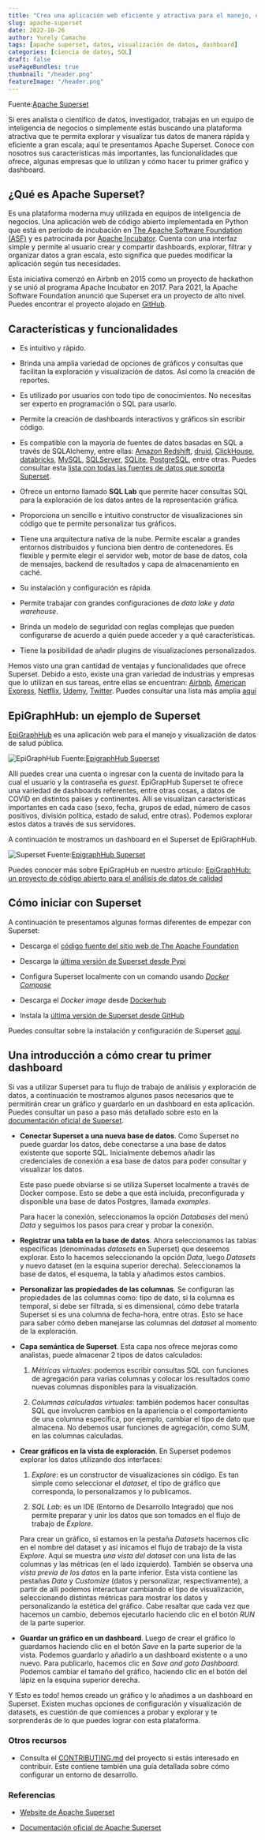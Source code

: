 ```yaml
---
title: "Crea una aplicación web eficiente y atractiva para el manejo, exploración y visualización de datos con Apache Superset"
slug: apache-superset
date: 2022-10-26
author: Yurely Camacho
tags: [apache superset, datos, visualización de datos, dashboard]
categories: [ciencia de datos, SQL]
draft: false
usePageBundles: true
thumbnail: "/header.png"
featureImage: "/header.png"
---
```


Fuente:[Apache Superset](https://superset.apache.org/)

Si eres analista o científico de datos, investigador, trabajas en un
equipo de inteligencia de negocios o simplemente estás buscando una
plataforma atractiva que te permita explorar y visualizar tus datos de
manera rápida y eficiente a gran escala; aquí te presentamos Apache
Superset. Conoce con nosotros sus características más importantes, las
funcionalidades que ofrece, algunas empresas que lo utilizan y cómo
hacer tu primer gráfico y dashboard.

<!-- TEASER_END -->

## ¿Qué es Apache Superset?

Es una plataforma moderna muy utilizada en equipos de inteligencia de
negocios. Una aplicación web de código abierto implementada en Python
que está en período de incubación en [The Apache Software Foundation
(ASF)](https://www.apache.org/) y es patrocinada por [Apache
Incubator](https://incubator.apache.org/). Cuenta con una interfaz
simple y permite al usuario crear y compartir dashboards, explorar,
filtrar y organizar datos a gran escala, esto significa que puedes
modificar la aplicación según tus necesidades.

Esta iniciativa comenzó en Airbnb en 2015 como un proyecto de hackathon
y se unió al programa Apache Incubator en 2017. Para 2021, la Apache
Software Foundation anunció que Superset era un proyecto de alto nivel.
Puedes encontrar el proyecto alojado en
[GitHub](https://github.com/apache/superset).


## Características y funcionalidades

- Es intuitivo y rápido.

- Brinda una amplia variedad de opciones de gráficos y consultas que
  facilitan la exploración y visualización de datos. Así como la
  creación de reportes.

- Es utilizado por usuarios con todo tipo de conocimientos. No necesitas
  ser experto en programación o SQL para usarlo.

- Permite la creación de dashboards interactivos y gráficos sin escribir código.

- Es compatible con la mayoría de fuentes de datos basadas en SQL a
  través de SQLAlchemy, entre ellas: [Amazon
  Redshift](https://aws.amazon.com/es/redshift/),
  [druid](https://druid.apache.org/),
  [ClickHouse](https://clickhouse.com/),
  [databricks](https://www.databricks.com/),
  [MySQL](https://www.mysql.com/),
  [SQLServer](https://www.microsoft.com/en-us/sql-server),
  [SQLite](https://www.sqlite.org/index.html),
  [PostgreSQL](https://www.postgresql.org/), entre otras. Puedes
  consultar esta [lista con todas las fuentes de datos que soporta
  Superset](https://superset.apache.org/docs/databases/installing-database-drivers/).

- Ofrece un entorno llamado **SQL Lab** que permite hacer consultas SQL
  para la exploración de los datos antes de la representación gráfica.

- Proporciona un sencillo e intuitivo constructor de visualizaciones sin
  código que te permite personalizar tus gráficos.

- Tiene una arquitectura nativa de la nube. Permite escalar a grandes
  entornos distribuidos y funciona bien dentro de contenedores. Es
  flexible y permite elegir el servidor web, motor de base de datos,
  cola de mensajes, backend de resultados y capa de almacenamiento en
  caché.

- Su instalación y configuración es rápida.

- Permite trabajar con grandes configuraciones de *data lake* y *data warehouse*.

- Brinda un modelo de seguridad con reglas complejas que pueden
  configurarse de acuerdo a quién puede acceder y a qué características.
    
- Tiene la posibilidad de añadir plugins de visualizaciones personalizados.

Hemos visto una gran cantidad de ventajas y funcionalidades que ofrece
Superset. Debido a esto, existe una gran variedad de industrias y
empresas que lo utilizan en sus tareas, entre ellas se encuentran:
[Airbnb](https://es.airbnb.org/), [American
Express](https://www.americanexpress.com/),
[Netflix](https://www.netflix.com/ve/), [Udemy](https://www.udemy.com/),
[Twitter](https://twitter.com/). Puedes consultar una lista más amplia
[aquí](https://github.com/apache/superset/blob/master/RESOURCES/INTHEWILD.md)

## EpiGraphHub: un ejemplo de Superset

[EpiGraphHub](https://dash.epigraphhub.org/superset/welcome/) es una
aplicación web para el manejo y visualización de datos de salud pública.

![EpiGraphHub](EpiGraphHub.jpg)
Fuente:[EpigraphHub Superset](https://dash.epigraphhub.org/superset/welcome/)

Allí puedes crear una cuenta o ingresar con la cuenta de invitado para
la cual el usuario y la contraseña es *guest*. EpiGrapHub Superset te
ofrece una variedad de dashboards referentes, entre otras cosas, a datos
de COVID en distintos países y continentes. Allí se visualizan
características importantes en cada caso (sexo, fecha, grupos de edad,
número de casos positivos, división política, estado de salud, entre
otras). Podemos explorar estos datos a través de sus servidores. 

A continuación te mostramos un dashboard en el Superset de EpiGraphHub.

![Superset](Superset.jpg)
Fuente:[EpigraphHub Superset](https://dash.epigraphhub.org/superset/welcome/)

Puedes conocer más sobre EpiGrapHub en nuestro artículo: [EpiGraphHub:
un proyecto de código abierto para el análisis de datos de
calidad](https://opensciencelabs.org/blog/epigraphhub-un-proyecto-de-c%C3%B3digo-abierto-para-el-analisis-de-datos-de-calidad/)

## Cómo iniciar con Superset

A continuación te presentamos algunas formas diferentes de empezar con Superset:

- Descarga el [código fuente del sitio web de The Apache
  Foundation](https://dist.apache.org/repos/dist/release/superset/)

- Descarga la [última versión de Superset desde
  Pypi](https://pypi.org/project/apache-superset/)
  
- Configura Superset localmente con un comando usando [*Docker
  Compose*](https://superset.apache.org/docs/installation/installing-superset-using-docker-compose/)

- Descarga el *Docker image* desde
  [Dockerhub](https://hub.docker.com/r/apache/superset)

- Instala la [última versión de Superset desde
  GitHub](https://github.com/apache/superset/tree/latest)

Puedes consultar sobre la instalación y configuración de Superset
[aquí](https://superset.apache.org/docs/installation/installing-superset-using-docker-compose).

## Una introducción a cómo crear tu primer dashboard

Si vas a utilizar Superset para tu flujo de trabajo de análisis y
exploración de datos, a continuación te mostramos algunos pasos
necesarios que te permitirán crear un gráfico y guardarlo en un
dashboard en esta aplicación. Puedes consultar un paso a paso más
detallado sobre esto en la [documentación oficial de
Superset](https://superset.apache.org/docs/creating-charts-dashboards/creating-your-first-dashboard/).

- **Conectar Superset a una nueva base de datos**. Como Superset no
  puede guardar los datos, debe conectarse a una base de datos existente
  que soporte SQL. Inicialmente debemos añadir las credenciales de
  conexión a esa base de datos para poder consultar y visualizar los
  datos.

  Este paso puede obviarse si se utiliza Superset localmente a través de
  Docker compose. Esto se debe a que está incluida, preconfigurada y disponible una
  base de datos Postgres, llamada *examples*.

  Para hacer la conexión, seleccionamos la opción *Databases* del menú
  *Data* y seguimos los pasos para crear y probar la conexión.

- **Registrar una tabla en la base de datos**. Ahora seleccionamos las
  tablas específicas (denominadas *datasets* en Superset) que deseemos
  explorar. Esto lo hacemos seleccionando la opción *Data*,
  luego *Datasets* y nuevo dataset (en la esquina superior derecha).
  Seleccionamos la base de datos, el esquema, la tabla y añadimos estos
  cambios.

- **Personalizar las propiedades de las columnas**. Se configuran las
  propiedades de las columnas como: tipo de dato, si la columna es
  temporal, si debe ser filtrada, si es dimensional, cómo debe tratarla
  Superset si es una columna de fecha-hora, entre otras. Esto se hace
  para saber cómo deben manejarse las columnas del *dataset* al momento
  de la exploración.

- **Capa semántica de Superset**. Esta capa nos ofrece mejoras como
  analistas, puede almacenar 2 tipos de datos calculados:

  1. *Métricas virtuales*: podemos escribir consultas SQL con funciones
    de agregación para varias columnas y colocar los resultados como
    nuevas columnas disponibles para la visualización.

  2. *Columnas calculadas virtuales*: también podemos hacer consultas
     SQL que involucren cambios en la apariencia o el comportamiento de
     una columna específica, por ejemplo, cambiar el tipo de dato que
     almacena. No debemos usar funciones de agregación, como SUM, en las
     columnas calculadas.

- **Crear gráficos en la vista de exploración**. En Superset podemos
  explorar los datos utilizando dos interfaces:

  1. *Explore*: es un constructor de visualizaciones sin código. Es tan
     simple como seleccionar el *dataset*, el tipo de gráfico que
     corresponda, lo personalizamos y lo publicamos.

  2. *SQL Lab*: es un IDE (Entorno de Desarrollo Integrado) que nos
     permite preparar y unir los datos que son tomados en el flujo de
     trabajo de *Explore*.

  Para crear un gráfico, si estamos en la pestaña *Datasets* hacemos
  clic en el nombre del dataset y así inicamos el flujo de trabajo de la
  vista *Explore*. Aquí se muestra *una vista del dataset* con una lista
  de las columnas y las métricas (en el lado izquierdo). También se
  observa una *vista previa de los datos* en la parte inferior. Esta
  vista contiene las pestañas *Data* y *Customize* (datos y
  personalizar, respectivamente), a partir de allí podemos interactuar
  cambiando el tipo de visualización, seleccionando distintas métricas
  para mostrar los datos y personalizando la estética del gráfico. Cabe
  resaltar que cada vez que hacemos un cambio, debemos ejecutarlo
  haciendo clic en el botón *RUN* de la parte superior.

- **Guardar un gráfico en un dashboard**. Luego de crear el gráfico lo
  guardamos haciendo clic en el botón *Save* en la parte superior de la
  vista. Podemos guardarlo y añadirlo a un dashboard existente o a uno
  nuevo. Para publicarlo, hacemos clic en *Save and goto Dashboard*.
  Podemos cambiar el tamaño del gráfico, haciendo clic en el botón del
  lápiz en la esquina superior derecha.
  
Y !Esto es todo! hemos creado un gráfico y lo añadimos a un dashboard en
Superset. Existen muchas opciones de configuración y visualización de
datasets, es cuestión de que comiences a probar y explorar y te
sorprenderás de lo que puedes lograr con esta plataforma.

### Otros recursos

- Consulta el
  [CONTRIBUTING.md](https://github.com/apache/superset/blob/master/CONTRIBUTING.md)
  del proyecto si estás interesado en contribuir. Este contiene también
  una guía detallada sobre cómo configurar un entorno de desarrollo.  


### Referencias

- [Website de Apache Superset](https://superset.apache.org/)

- [Documentación oficial de Apache
  Superset](https://superset.apache.org/docs/intro/)
